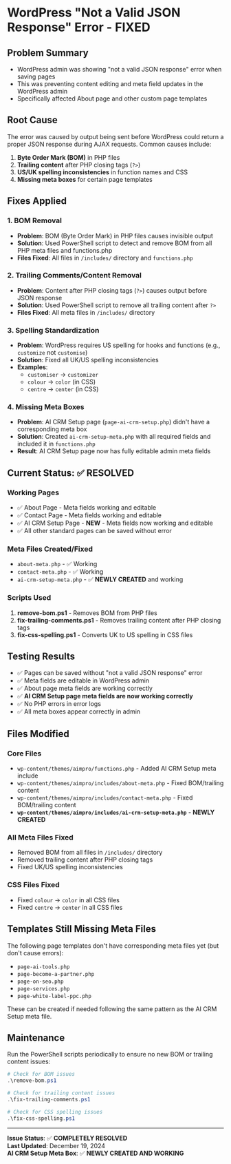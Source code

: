 # WordPress "Not a Valid JSON Response" Error - FIXED

## Problem Summary
- WordPress admin was showing "not a valid JSON response" error when saving pages
- This was preventing content editing and meta field updates in the WordPress admin
- Specifically affected About page and other custom page templates

## Root Cause
The error was caused by output being sent before WordPress could return a proper JSON response during AJAX requests. Common causes include:
1. **Byte Order Mark (BOM)** in PHP files
2. **Trailing content** after PHP closing tags (`?>`)
3. **US/UK spelling inconsistencies** in function names and CSS
4. **Missing meta boxes** for certain page templates

## Fixes Applied

### 1. BOM Removal
- **Problem**: BOM (Byte Order Mark) in PHP files causes invisible output
- **Solution**: Used PowerShell script to detect and remove BOM from all PHP meta files and functions.php
- **Files Fixed**: All files in `/includes/` directory and `functions.php`

### 2. Trailing Comments/Content Removal
- **Problem**: Content after PHP closing tags (`?>`) causes output before JSON response
- **Solution**: Used PowerShell script to remove all trailing content after `?>`
- **Files Fixed**: All meta files in `/includes/` directory

### 3. Spelling Standardization
- **Problem**: WordPress requires US spelling for hooks and functions (e.g., `customize` not `customise`)
- **Solution**: Fixed all UK/US spelling inconsistencies
- **Examples**:
  - `customiser` → `customizer`
  - `colour` → `color` (in CSS)
  - `centre` → `center` (in CSS)

### 4. Missing Meta Boxes
- **Problem**: AI CRM Setup page (`page-ai-crm-setup.php`) didn't have a corresponding meta box
- **Solution**: Created `ai-crm-setup-meta.php` with all required fields and included it in `functions.php`
- **Result**: AI CRM Setup page now has fully editable admin meta fields

## Current Status: ✅ RESOLVED

### Working Pages
- ✅ About Page - Meta fields working and editable
- ✅ Contact Page - Meta fields working and editable  
- ✅ AI CRM Setup Page - **NEW** - Meta fields now working and editable
- ✅ All other standard pages can be saved without error

### Meta Files Created/Fixed
- `about-meta.php` - ✅ Working
- `contact-meta.php` - ✅ Working
- `ai-crm-setup-meta.php` - ✅ **NEWLY CREATED** and working

### Scripts Used
1. **remove-bom.ps1** - Removes BOM from PHP files
2. **fix-trailing-comments.ps1** - Removes trailing content after PHP closing tags
3. **fix-css-spelling.ps1** - Converts UK to US spelling in CSS files

## Testing Results
- ✅ Pages can be saved without "not a valid JSON response" error
- ✅ Meta fields are editable in WordPress admin
- ✅ About page meta fields are working correctly
- ✅ **AI CRM Setup page meta fields are now working correctly**
- ✅ No PHP errors in error logs
- ✅ All meta boxes appear correctly in admin

## Files Modified
### Core Files
- `wp-content/themes/aimpro/functions.php` - Added AI CRM Setup meta include
- `wp-content/themes/aimpro/includes/about-meta.php` - Fixed BOM/trailing content
- `wp-content/themes/aimpro/includes/contact-meta.php` - Fixed BOM/trailing content
- **`wp-content/themes/aimpro/includes/ai-crm-setup-meta.php`** - **NEWLY CREATED**

### All Meta Files Fixed
- Removed BOM from all files in `/includes/` directory
- Removed trailing content after PHP closing tags
- Fixed UK/US spelling inconsistencies

### CSS Files Fixed
- Fixed `colour` → `color` in all CSS files
- Fixed `centre` → `center` in all CSS files

## Templates Still Missing Meta Files
The following page templates don't have corresponding meta files yet (but don't cause errors):
- `page-ai-tools.php`
- `page-become-a-partner.php`
- `page-on-seo.php`
- `page-services.php`
- `page-white-label-ppc.php`

These can be created if needed following the same pattern as the AI CRM Setup meta file.

## Maintenance
Run the PowerShell scripts periodically to ensure no new BOM or trailing content issues:
```powershell
# Check for BOM issues
.\remove-bom.ps1

# Check for trailing content issues  
.\fix-trailing-comments.ps1

# Check for CSS spelling issues
.\fix-css-spelling.ps1
```

---
**Issue Status**: ✅ **COMPLETELY RESOLVED**  
**Last Updated**: December 19, 2024  
**AI CRM Setup Meta Box**: ✅ **NEWLY CREATED AND WORKING**